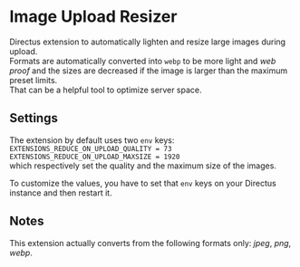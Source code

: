 # Image Upload Resizer

Directus extension to automatically lighten and resize large images during upload.  
Formats are automatically converted into `webp` to be more light and _web proof_ and the sizes are decreased if the image is larger than the maximum preset limits.  
That can be a helpful tool to optimize server space.


## Settings
The extension by default uses two `env` keys:  
`EXTENSIONS_REDUCE_ON_UPLOAD_QUALITY = 73`  
`EXTENSIONS_REDUCE_ON_UPLOAD_MAXSIZE = 1920`  
which respectively set the quality and the maximum size of the images.

To customize the values, you have to set that `env` keys on your Directus instance and then restart it.


## Notes
This extension actually converts from the following formats only: _jpeg_, _png_, _webp_.
